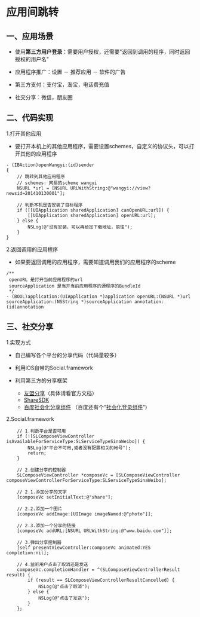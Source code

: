 # 应用间跳转

## 一、应用场景

- 使用**第三方用户登录**：需要用户授权，还需要"返回到调用的程序，同时返回授权的用户名"

- 应用程序推广：设置 － 推荐应用 － 软件的广告

- 第三方支付：支付宝，淘宝，电话费充值

- 社交分享：微信，朋友圈

## 二、代码实现

1.打开其他应用

- 要打开本机上的其他应用程序，需要设置schemes，自定义的协议头，可以打开其他的应用程序

```objc
- (IBAction)openWangyi:(id)sender
{
    // 跳转到其他应用程序
    // schemes: 网易的scheme wangyi
    NSURL *url = [NSURL URLWithString:@"wangyi://view?newsid=201410130001"];
    
    // 判断本机是否安装了目标程序
    if ([[UIApplication sharedApplication] canOpenURL:url]) {
        [[UIApplication sharedApplication] openURL:url];
    } else {
        NSLog(@"没有安装，可以再给定下载地址，前往");
    }
}
```

2.返回调用的应用程序

- 如果要返回调用的应用程序，需要知道调用我们的应用程序的scheme

```objc
/**
 openURL 是打开当前应用程序的url
 sourceApplication 是当开当前应用程序的源程序的BundleId
 */
- (BOOL)application:(UIApplication *)application openURL:(NSURL *)url sourceApplication:(NSString *)sourceApplication annotation:(id)annotation
```

## 三、社交分享

1.实现方式

- 自己编写各个平台的分享代码（代码量较多）- 利用iOS自带的Social.framework- 利用第三方的分享框架	- [友盟分享](http://dev.umeng.com/social/ios/share/quick-integration)（具体请看官方文档）	- [ShareSDK](http://wiki.mob.com/iOS快速集成指南)	- [百度社会化分享组件](http://developer.baidu.com/soc/share)（百度还有个“[社会化登录组件](http://developer.baidu.com/soc/login)")

2.Social.framework

```objc
	// 1.判断平台是否可用
    if (![SLComposeViewController isAvailableForServiceType:SLServiceTypeSinaWeibo]) {
        NSLog(@"平台不可用,或者没有配置相关的帐号");
        return;
    }
    
    // 2.创建分享的控制器
    SLComposeViewController *composeVc = [SLComposeViewController composeViewControllerForServiceType:SLServiceTypeSinaWeibo];
    
    // 2.1.添加分享的文字
    [composeVc setInitialText:@"share"];
    
    // 2.2.添加一个图片
    [composeVc addImage:[UIImage imageNamed:@"photo"]];
    
    // 2.3.添加一个分享的链接
    [composeVc addURL:[NSURL URLWithString:@"www.baidu.com"]];
    
    // 3.弹出分享控制器
    [self presentViewController:composeVc animated:YES completion:nil];
    
    // 4.监听用户点击了取消还是发送
    composeVc.completionHandler = ^(SLComposeViewControllerResult result) {
        if (result == SLComposeViewControllerResultCancelled) {
            NSLog(@"点击了取消");
        } else {
            NSLog(@"点击了发送");
        }
    };

```
